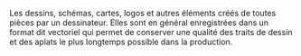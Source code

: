 Les dessins, schémas, cartes, logos et autres éléments créés de toutes pièces par un dessinateur. Elles sont en général enregistrées dans un format dit vectoriel qui permet de conserver une qualité des traits de dessin et des aplats le plus longtemps possible dans la production.
